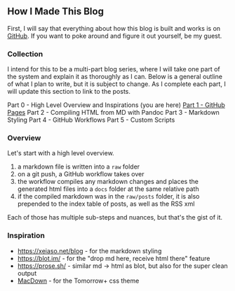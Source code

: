 ## How I Made This Blog

First, I will say that everything about how this blog is built and works is on [GitHub](https://github.com/renolc/renolc.github.io). If you want to poke around and figure it out yourself, be my guest.

### Collection

I intend for this to be a multi-part blog series, where I will take one part of the system and explain it as thoroughly as I can. Below is a general outline of what I plan to write, but it is subject to change. As I complete each part, I will update this section to link to the posts.

Part 0 - High Level Overview and Inspirations (you are here)
[Part 1 - GitHub Pages](/posts/how-i-made-this-blog-1)
Part 2 - Compiling HTML from MD with Pandoc
Part 3 - Markdown Styling
Part 4 - GitHub Workflows
Part 5 - Custom Scripts

### Overview

Let's start with a high level overview.

1. a markdown file is written into a `raw` folder
2. on a git push, a GitHub workflow takes over
3. the workflow compiles any markdown changes and places the generated html files into a `docs` folder at the same relative path
4. if the compiled markdown was in the `raw/posts` folder, it is also prepended to the index table of posts, as well as the RSS xml

Each of those has multiple sub-steps and nuances, but that's the gist of it.

### Inspiration

- https://xeiaso.net/blog - for the markdown styling
- https://blot.im/ - for the "drop md here, receive html there" feature
- https://prose.sh/ - similar md -> html as blot, but also for the super clean output
- [MacDown](https://macdown.uranusjr.com/) - for the Tomorrow+ css theme
